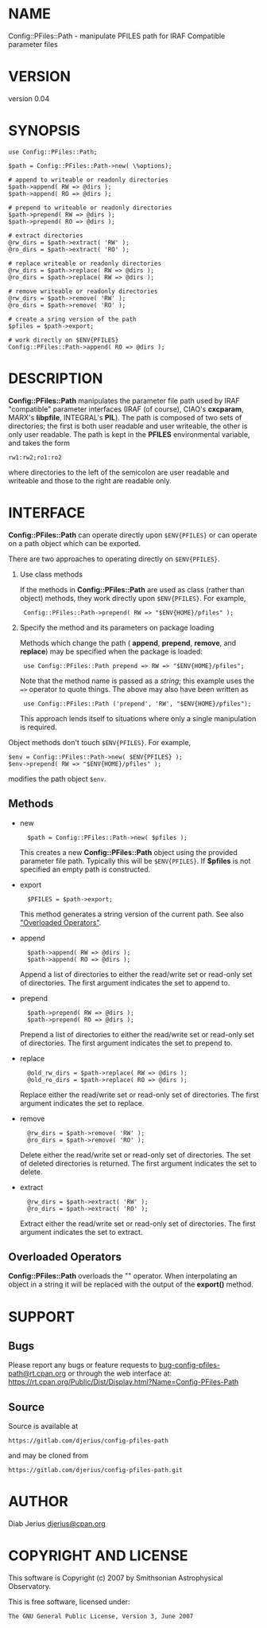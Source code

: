 # NAME

Config::PFiles::Path - manipulate PFILES path for IRAF Compatible parameter files

# VERSION

version 0.04

# SYNOPSIS

    use Config::PFiles::Path;

    $path = Config::PFiles::Path->new( \%options);

    # append to writeable or readonly directories
    $path->append( RW => @dirs );
    $path->append( RO => @dirs );

    # prepend to writeable or readonly directories
    $path->prepend( RW => @dirs );
    $path->prepend( RO => @dirs );

    # extract directories
    @rw_dirs = $path->extract( 'RW' );
    @ro_dirs = $path->extract( 'RO' );

    # replace writeable or readonly directories
    @rw_dirs = $path->replace( RW => @dirs );
    @ro_dirs = $path->replace( RW => @dirs );

    # remove writeable or readonly directories
    @rw_dirs = $path->remove( 'RW' );
    @ro_dirs = $path->remove( 'RO' );

    # create a sring version of the path
    $pfiles = $path->export;

    # work directly on $ENV{PFILES}
    Config::PFiles::Path->append( RO => @dirs );

# DESCRIPTION

**Config::PFiles::Path** manipulates the parameter file path used by
IRAF "compatible" parameter interfaces (IRAF (of course), CIAO's
**cxcparam**, MARX's **libpfile**, INTEGRAL's **PIL**).  The path is
composed of two sets of directories; the first is both user readable
and user writeable, the other is only user readable.  The path is kept
in the **PFILES** environmental variable, and takes the form

    rw1:rw2;ro1:ro2

where directories to the left of the semicolon are user readable and
writeable and those to the right are readable only.

# INTERFACE

**Config::PFiles::Path** can operate directly upon `$ENV{PFILES}` or
can operate on a path object which can be exported.

There are two approaches to operating directly on `$ENV{PFILES}`.

1. Use class methods

    If the methods in **Config::PFiles::Path** are used as class (rather
    than object) methods, they work directly upon `$ENV{PFILES}`.  For example,

        Config::PFiles::Path->prepend( RW => "$ENV{HOME}/pfiles" );

2. Specify the method and its parameters on package loading

    Methods which change the path ( **append**, **prepend**, **remove**, and
    **replace**) may be specified when the package is loaded:

        use Config::PFiles::Path prepend => RW => "$ENV{HOME}/pfiles";

    Note that the method name is passed as a _string_; this example uses
    the `=>` operator to quote things.  The above may also have been
    written as

        use Config::PFiles::Path ('prepend', 'RW', "$ENV{HOME}/pfiles");

    This approach lends itself to situations where only a single manipulation
    is required.

Object methods don't touch `$ENV{PFILES}`.  For example,

    $env = Config::PFiles::Path->new( $ENV{PFILES} );
    $env->prepend( RW => "$ENV{HOME}/pfiles" );

modifies the path object `$env`.

## Methods

- new

        $path = Config::PFiles::Path->new( $pfiles );

    This creates a new **Config::PFiles::Path** object using the provided
    parameter file path.  Typically this will be `$ENV{PFILES}`.  If
    **$pfiles** is not specified an empty path is constructed.

- export

        $PFILES = $path->export;

    This method generates a string version of the current path. See also
    ["Overloaded Operators"](#overloaded-operators).

- append

        $path->append( RW => @dirs );
        $path->append( RO => @dirs );

    Append a list of directories to either the read/write set or read-only
    set of directories.  The first argument indicates the set to append to.

- prepend

        $path->prepend( RW => @dirs );
        $path->prepend( RO => @dirs );

    Prepend a list of directories to either the read/write set or read-only
    set of directories.  The first argument indicates the set to prepend to.

- replace

        @old_rw_dirs = $path->replace( RW => @dirs );
        @old_ro_dirs = $path->replace( RO => @dirs );

    Replace either the read/write set or read-only set of directories.
    The first argument indicates the set to replace.

- remove

        @rw_dirs = $path->remove( 'RW' );
        @ro_dirs = $path->remove( 'RO' );

    Delete either the read/write set or read-only set of directories.  The
    set of deleted directories is returned.  The first argument indicates
    the set to delete.

- extract

        @rw_dirs = $path->extract( 'RW' );
        @ro_dirs = $path->extract( 'RO' );

    Extract either the read/write set or read-only set of directories. The
    first argument indicates the set to extract.

## Overloaded Operators

**Config::PFiles::Path** overloads the "" operator.  When interpolating
an object in a string it will be replaced with the output of the
**export()** method.

# SUPPORT

## Bugs

Please report any bugs or feature requests to bug-config-pfiles-path@rt.cpan.org  or through the web interface at: https://rt.cpan.org/Public/Dist/Display.html?Name=Config-PFiles-Path

## Source

Source is available at

    https://gitlab.com/djerius/config-pfiles-path

and may be cloned from

    https://gitlab.com/djerius/config-pfiles-path.git

# AUTHOR

Diab Jerius <djerius@cpan.org>

# COPYRIGHT AND LICENSE

This software is Copyright (c) 2007 by Smithsonian Astrophysical Observatory.

This is free software, licensed under:

    The GNU General Public License, Version 3, June 2007
